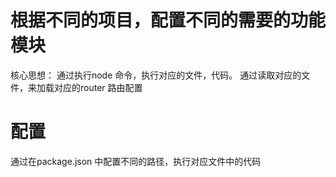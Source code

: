 # 根据不同的项目，配置不同的需要的功能模块

核心思想：
通过执行node 命令，执行对应的文件，代码。
通过读取对应的文件，来加载对应的router 路由配置

# 配置
通过在package.json 中配置不同的路径，执行对应文件中的代码
